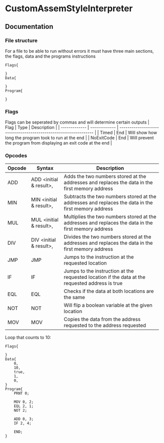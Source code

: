 # CustomAssemStyleInterpreter

## Documentation
### File structure
For a file to be able to run without errors it must have three main sections, the flags, data and the programs instructions
```
Flags{

}
Data{

}
Program{

}
```
### Flags
Flags can be seperated by commas and will determine certain outputs
| Flag          | Type          | Description                                                       |
| ------------- | ------------- | ----------------------------------------------------------------- |
| Timed         | End           | Will show how long the program took to run at the end             |
| NoExitCode    | End           | Will prevent the program from displaying an exit code at the end  |

### Opcodes

| Opcode        | Syntax                              | Description                                                                                          |
| ------------- | ----------------------------------- | ---------------------------------------------------------------------------------------------------- |
| ADD           | ADD <initial & result>, <secondary> | Adds the two numbers stored at the addresses and replaces the data in the first memory address       |
| MIN           | MIN <initial & result>, <secondary> | Subtracts the two numbers stored at the addresses and replaces the data in the first memory address  |
| MUL           | MUL <initial & result>, <secondary> | Multiplies the two numbers stored at the addresses and replaces the data in the first memory address |
| DIV           | DIV <initial & result>, <secondary> | Divides the two numbers stored at the addresses and replaces the data in the first memory address    |
| JMP           | JMP <to>                            | Jumps to the instruction at the requested location                                                   |
| IF            | IF <boolean address> <jumpto>       | Jumps to the instruction at the requested location if the data at the requested address is true      |
| EQL           | EQL <data address> <data address>   | Checks if the data at both locations are the same                                                    |
| NOT           | NOT <data address>                  | Will flip a boolean variable at the given location                                                   |
| MOV           | MOV <data address> <to>             | Copies the data from the address requested to the address requested                                  |

Loop that counts to 10:
```assembly
Flags{

}
Data{
	0,
	10,
	true,
	1,
	0,
}
Program{
	PRNT 0;

	MOV 0, 2;
	EQL 2, 1;
	NOT 2;

	ADD 0, 3;
	IF 2, 4;

	END;
}
```
